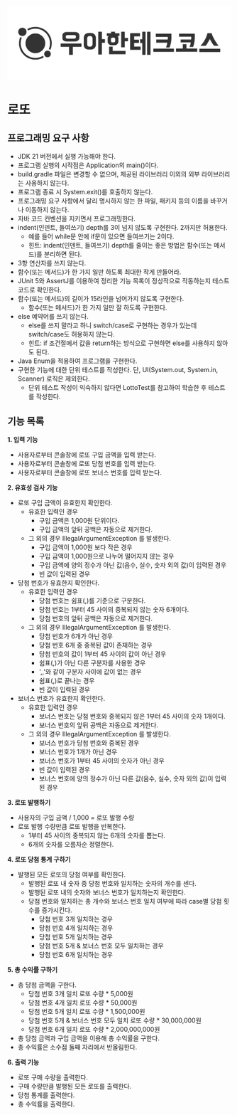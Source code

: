 <p align="center">
  <img src="https://github.com/YeonjiIsGonji/java-calculator-7/blob/YeonjiIsGonji/%E1%84%8B%E1%85%AE%E1%84%90%E1%85%A6%E1%84%8F%E1%85%A9%20%E1%84%85%E1%85%A9%E1%84%80%E1%85%A9.png?raw=true">
</p>

# 로또

## 프로그래밍 요구 사항
- JDK 21 버전에서 실행 가능해야 한다.
- 프로그램 실행의 시작점은 Application의 main()이다.
- build.gradle 파일은 변경할 수 없으며, 제공된 라이브러리 이외의 외부 라이브러리는 사용하지 않는다.
- 프로그램 종료 시 System.exit()를 호출하지 않는다.
- 프로그래밍 요구 사항에서 달리 명시하지 않는 한 파일, 패키지 등의 이름을 바꾸거나 이동하지 않는다.
- 자바 코드 컨벤션을 지키면서 프로그래밍한다.
- indent(인덴트, 들여쓰기) depth를 3이 넘지 않도록 구현한다. 2까지만 허용한다.
  - 예를 들어 while문 안에 if문이 있으면 들여쓰기는 2이다.
  - 힌트: indent(인덴트, 들여쓰기) depth를 줄이는 좋은 방법은 함수(또는 메서드)를 분리하면 된다.
- 3항 연산자를 쓰지 않는다.
- 함수(또는 메서드)가 한 가지 일만 하도록 최대한 작게 만들어라.
- JUnit 5와 AssertJ를 이용하여 정리한 기능 목록이 정상적으로 작동하는지 테스트 코드로 확인한다.
- 함수(또는 메서드)의 길이가 15라인을 넘어가지 않도록 구현한다.
  - 함수(또는 메서드)가 한 가지 일만 잘 하도록 구현한다.
- else 예약어를 쓰지 않는다.
  - else를 쓰지 말라고 하니 switch/case로 구현하는 경우가 있는데 switch/case도 허용하지 않는다.
  - 힌트: if 조건절에서 값을 return하는 방식으로 구현하면 else를 사용하지 않아도 된다.
- Java Enum을 적용하여 프로그램을 구현한다.
- 구현한 기능에 대한 단위 테스트를 작성한다. 단, UI(System.out, System.in, Scanner) 로직은 제외한다.
  - 단위 테스트 작성이 익숙하지 않다면 LottoTest를 참고하여 학습한 후 테스트를 작성한다.

## 기능 목록
**1. 입력 기능**
- 사용자로부터 콘솔창에 로또 구입 금액을 입력 받는다.
- 사용자로부터 콘솔창에 로또 당첨 번호를 입력 받는다.
- 사용자로부터 콘솔창에 로또 보너스 번호를 입력 받는다.

**2. 유효성 검사 기능**
- 로또 구입 금액이 유효한지 확인한다.
  - 유효한 입력인 경우
    - 구입 금액은 1,000원 단위이다.
    - 구입 금액의 앞뒤 공백은 자동으로 제거한다.
  - 그 외의 경우 IllegalArgumentException 를 발생한다.
    - 구입 금액이 1,000원 보다 작은 경우
    - 구입 금액이 1,000원으로 나누어 떨어지지 않는 경우
    - 구입 금액에 양의 정수가 아닌 값(음수, 실수, 숫자 외의 값)이 입력된 경우
    - 빈 값이 입력된 경우
- 당첨 번호가 유효한지 확인한다.
  - 유효한 입력인 경우
    - 당첨 번호는 쉼표(,)를 기준으로 구분한다.
    - 당첨 번호는 1부터 45 사이의 중복되지 않는 숫자 6개이다.
    - 당첨 번호의 앞뒤 공백은 자동으로 제거한다.
  - 그 외의 경우 IllegalArgumentException 를 발생한다.
    - 당첨 번호가 6개가 아닌 경우
    - 당첨 번호 6개 중 중복된 값이 존재하는 경우
    - 당첨 번호의 값이 1부터 45 사이의 값이 아닌 경우
    - 쉼표(,)가 아닌 다른 구분자를 사용한 경우
    - ',,'와 같이 구분자 사이에 값이 없는 경우
    - 쉼표(,)로 끝나는 경우
    - 빈 값이 입력된 경우
- 보너스 번호가 유효한지 확인한다.
  - 유효한 입력인 경우
    - 보너스 번호는 당첨 번호와 중복되지 않은 1부터 45 사이의 숫자 1개이다.
    - 보너스 번호의 앞뒤 공백은 자동으로 제거한다.
  - 그 외의 경우 IllegalArgumentException 를 발생한다.
    - 보너스 번호가 당첨 번호와 중복된 경우
    - 보너스 번호가 1개가 아닌 경우
    - 보너스 번호가 1부터 45 사이의 숫자가 아닌 경우
    - 빈 값이 입력된 경우
    - 보너스 번호에 양의 정수가 아닌 다른 값(음수, 실수, 숫자 외의 값)이 입력된 경우

**3. 로또 발행하기**
- 사용자의 구입 금액 / 1,000 = 로또 발행 수량
- 로또 발행 수량만큼 로또 발행을 반복한다.
  - 1부터 45 사이의 중복되지 않는 6개의 숫자를 뽑는다.
  - 6개의 숫자를 오름차순 정렬한다.

**4. 로또 당첨 통계 구하기**
- 발행된 모든 로또의 당첨 여부를 확인한다.
  - 발행된 로또 내 숫자 중 당첨 번호와 일치하는 숫자의 개수를 센다.
  - 발행된 로또 내의 숫자와 보너스 번호가 일치하는지 확인한다.
  - 당첨 번호와 일치하는 총 개수와 보너스 번호 일치 여부에 따라 case별 당첨 횟수를 증가시킨다.
    - 당첨 번호 3개 일치하는 경우
    - 당첨 번호 4개 일치하는 경우
    - 당첨 번호 5개 일치하는 경우
    - 당첨 번호 5개 & 보너스 번호 모두 일치하는 경우
    - 당첨 번호 6개 일치하는 경우

**5. 총 수익률 구하기**
- 총 당첨 금액을 구한다.
  - 당첨 번호 3개 일치 로또 수량 * 5,000원
  - 당첨 번호 4개 일치 로또 수량 * 50,000원
  - 당첨 번호 5개 일치 로또 수량 * 1,500,000원
  - 당첨 번호 5개 & 보너스 번호 모두 일치 로또 수량 * 30,000,000원
  - 당첨 번호 6개 일치 로또 수량 * 2,000,000,000원
- 총 당첨 금액과 구입 금액을 이용해 총 수익률을 구한다.
- 총 수익률은 소수점 둘째 자리에서 반올림한다.

**6. 출력 기능**
- 로또 구매 수량을 출력한다.
- 구매 수량만큼 발행된 모든 로또를 출력한다.
- 당첨 통계를 출력한다.
- 총 수익률을 출력한다.



